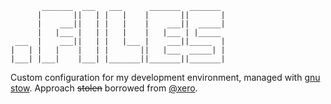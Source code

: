 ```
       _______  ___   ___      _______  _______
      |       ||   | |   |    |       ||       |
      |    ___||   | |   |    |    ___||  _____|
      |   |___ |   | |   |    |   |___ | |_____
 ___  |    ___||   | |   |___ |    ___||_____  |
|   | |   |    |   | |       ||   |___  _____| |
|___| |___|    |___| |_______||_______||_______|
```

Custom configuration for my development environment, managed with
[gnu stow](https://www.gnu.org/software/stow/). Approach ~~stolen~~ borrowed
from [@xero](https://github.com/xero/dotfiles).
